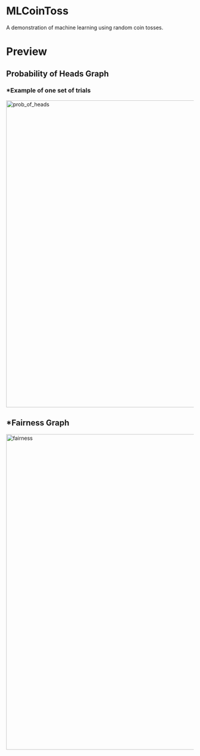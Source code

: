 # MLCoinToss
A demonstration of machine learning using random coin tosses.

# Preview

## Probability of Heads Graph
### *Example of one set of trials
</p "center>
  <img width="823" alt="prob_of_heads" src="https://user-images.githubusercontent.com/48301423/85229707-7024c100-b3b9-11ea-8910-94097c1d59ca.png">
<p>
  
## *Fairness Graph
</p "center">
  <img width="846" alt="fairness" src="https://user-images.githubusercontent.com/48301423/85229854-386a4900-b3ba-11ea-8235-d70b32885ca7.png">
<p>

